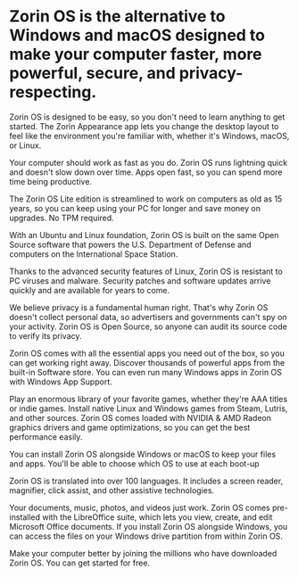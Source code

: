 # Zorin OS is the alternative to Windows and macOS designed to make your computer faster, more powerful, secure, and privacy-respecting.

Zorin OS is designed to be easy, so you don't need to learn anything to get started. The Zorin Appearance app lets you change the desktop layout to feel like the environment you're familiar with, whether it's Windows, macOS, or Linux.

Your computer should work as fast as you do. Zorin OS runs lightning quick and doesn't slow down over time. Apps open fast, so you can spend more time being productive.

The Zorin OS Lite edition is streamlined to work on computers as old as 15 years, so you can keep using your PC for longer and save money on upgrades. No TPM required.

With an Ubuntu and Linux foundation, Zorin OS is built on the same Open Source software that powers the U.S. Department of Defense and computers on the International Space Station.

Thanks to the advanced security features of Linux, Zorin OS is resistant to PC viruses and malware. Security patches and software updates arrive quickly and are available for years to come.

We believe privacy is a fundamental human right. That's why Zorin OS doesn't collect personal data, so advertisers and governments can't spy on your activity. Zorin OS is Open Source, so anyone can audit its source code to verify its privacy.

Zorin OS comes with all the essential apps you need out of the box, so you can get working right away. Discover thousands of powerful apps from the built-in Software store. You can even run many Windows apps in Zorin OS with Windows App Support.

Play an enormous library of your favorite games, whether they're AAA titles or indie games. Install native Linux and Windows games from Steam, Lutris, and other sources. Zorin OS comes loaded with NVIDIA & AMD Radeon graphics drivers and game optimizations, so you can get the best performance easily.

You can install Zorin OS alongside Windows or macOS to keep your files and apps. You'll be able to choose which OS to use at each boot-up

Zorin OS is translated into over 100 languages. It includes a screen reader, magnifier, click assist, and other assistive technologies.

Your documents, music, photos, and videos just work. Zorin OS comes pre-installed with the LibreOffice suite, which lets you view, create, and edit Microsoft Office documents. If you install Zorin OS alongside Windows, you can access the files on your Windows drive partition from within Zorin OS.

Make your computer better by joining the millions who have downloaded Zorin OS. You can get started for free.
